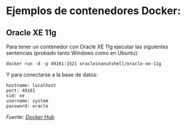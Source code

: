# Ejemplos de contenedores Docker:

## Oracle XE 11g

Para tener un contenedor con Oracle XE 11g ejecutar las siguientes sentencias (probado tanto Windows como en Ubuntu): 

```shell
docker run -d -p 49161:1521 oracleinanutshell/oracle-xe-11g
```

Y para conectarse a la base de datos:

```plsql
hostname: localhost
port: 49161
sid: xe
username: system
password: oracle
```



*Fuente: [Docker Hub](https://hub.docker.com/r/oracleinanutshell/oracle-xe-11g)*


